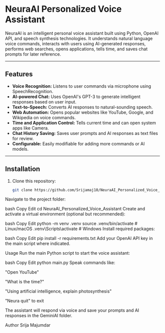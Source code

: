 # NeuraAI Personalized Voice Assistant

NeuraAI is an intelligent personal voice assistant built using Python, OpenAI API, and speech synthesis technologies. It understands natural language voice commands, interacts with users using AI-generated responses, performs web searches, opens applications, tells time, and saves chat prompts for later reference.

---

## Features

- **Voice Recognition:** Listens to user commands via microphone using SpeechRecognition.
- **AI-powered Chat:** Uses OpenAI's GPT-3 to generate intelligent responses based on user input.
- **Text-to-Speech:** Converts AI responses to natural-sounding speech.
- **Web Automation:** Opens popular websites like YouTube, Google, and Wikipedia on voice commands.
- **Time and Application Control:** Tells current time and can open system apps like Camera.
- **Chat History Saving:** Saves user prompts and AI responses as text files for review.
- **Configurable:** Easily modifiable for adding more commands or AI models.

---

## Installation

1. Clone this repository:
   ```bash
   git clone https://github.com/Srijamaj10/NeuraAI_Personalized_Voice_Assistant.git
Navigate to the project folder:

bash
Copy
Edit
cd NeuraAI_Personalized_Voice_Assistant
Create and activate a virtual environment (optional but recommended):

bash
Copy
Edit
python -m venv .venv
source .venv/bin/activate    # Linux/macOS
.venv\Scripts\activate       # Windows
Install required packages:

bash
Copy
Edit
pip install -r requirements.txt
Add your OpenAI API key in the main script where indicated.

Usage
Run the main Python script to start the voice assistant:

bash
Copy
Edit
python main.py
Speak commands like:

"Open YouTube"

"What is the time?"

"Using artificial intelligence, explain photosynthesis"

"Neura quit" to exit

The assistant will respond via voice and save your prompts and AI responses in the GeminiAI folder.

Author
Srija Majumdar
